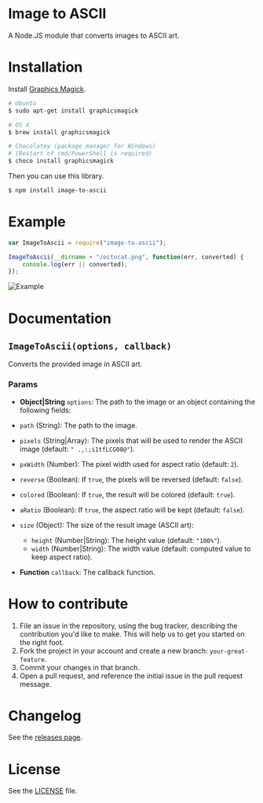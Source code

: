 Image to ASCII
==============
A Node.JS module that converts images to ASCII art.

# Installation
Install [Graphics Magick](http://www.graphicsmagick.org/).

```sh
# Ubuntu
$ sudo apt-get install graphicsmagick

# OS X
$ brew install graphicsmagick

# Chocolatey (package manager for Windows)
# (Restart of cmd/PowerShell is required)
$ choco install graphicsmagick
```

Then you can use this library.

```sh
$ npm install image-to-ascii
```

# Example

```js
var ImageToAscii = require("image-to-ascii");

ImageToAscii(__dirname + "/octocat.png", function(err, converted) {
    console.log(err || converted);
});
```

![Example](http://i.imgur.com/sjowkpL.png)

# Documentation
## `ImageToAscii(options, callback)`
Converts the provided image in ASCII art.

### Params
- **Object|String** `options`: The path to the image or an object containing the following fields:
 - `path` (String): The path to the image.
 - `pixels` (String|Array): The pixels that will be used to render the ASCII image (default: `" .,:;i1tfLCG08@"`).
 - `pxWidth` (Number): The pixel width used for aspect ratio (default: `2`).
 - `reverse` (Boolean): If `true`, the pixels will be reversed (default: `false`).
 - `colored` (Boolean): If `true`, the result will be colored (default: `true`).
 - `aRatio` (Boolean): If `true`, the aspect ratio will be kept (default: `false`).
 - `size` (Object): The size of the result image (ASCII art):
    - `height` (Number|String): The height value (default: `"100%"`).
    - `width` (Number|String): The width value (default: computed value to keep aspect ratio).

- **Function** `callback`: The callback function.


# How to contribute
1. File an issue in the repository, using the bug tracker, describing the
   contribution you'd like to make. This will help us to get you started on the
   right foot.
2. Fork the project in your account and create a new branch:
   `your-great-feature`.
3. Commit your changes in that branch.
4. Open a pull request, and reference the initial issue in the pull request
   message.

# Changelog
See the [releases page](https://github.com/IonicaBizau/image-to-ascii/releases).

# License
See the [LICENSE](./LICENSE) file.
